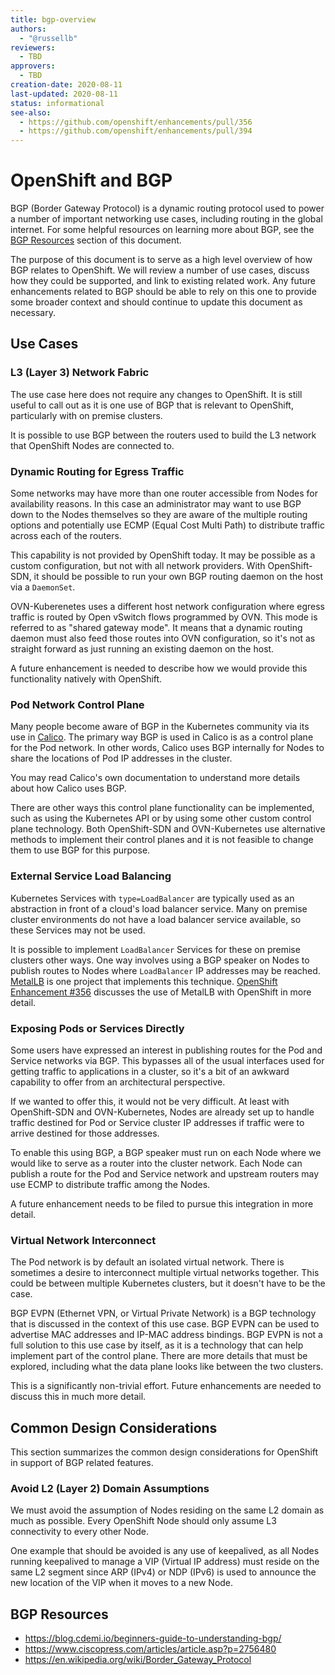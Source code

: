 ```yaml
---
title: bgp-overview
authors:
  - "@russellb"
reviewers:
  - TBD
approvers:
  - TBD
creation-date: 2020-08-11
last-updated: 2020-08-11
status: informational
see-also:
  - https://github.com/openshift/enhancements/pull/356
  - https://github.com/openshift/enhancements/pull/394
---
```


# OpenShift and BGP

BGP (Border Gateway Protocol) is a dynamic routing protocol used to power a
number of important networking use cases, including routing in the global
internet.  For some helpful resources on learning more about BGP, see the
[BGP Resources](#bgp-resources) section of this document.

The purpose of this document is to serve as a high level overview of how BGP
relates to OpenShift.  We will review a number of use cases, discuss how they
could be supported, and link to existing related work.  Any future enhancements
related to BGP should be able to rely on this one to provide some broader
context and should continue to update this document as necessary.

## Use Cases

### L3 (Layer 3) Network Fabric

The use case here does not require any changes to OpenShift.  It is still
useful to call out as it is one use of BGP that is relevant to OpenShift,
particularly with on premise clusters.

It is possible to use BGP between the routers used to build the L3 network that
OpenShift Nodes are connected to.

### Dynamic Routing for Egress Traffic

Some networks may have more than one router accessible from Nodes for
availability reasons.  In this case an administrator may want to use BGP down
to the Nodes themselves so they are aware of the multiple routing options and
potentially use ECMP (Equal Cost Multi Path) to distribute traffic
across each of the routers.

This capability is not provided by OpenShift today.  It may be possible as a
custom configuration, but not with all network providers.  With OpenShift-SDN,
it should be possible to run your own BGP routing daemon on the host via a
`DaemonSet`.

OVN-Kuberenetes uses a different host network configuration where egress
traffic is routed by Open vSwitch flows programmed by OVN.  This mode is
referred to as "shared gateway mode".  It means that a dynamic routing daemon
must also feed those routes into OVN configuration, so it's not as straight
forward as just running an existing daemon on the host.

A future enhancement is needed to describe how we would provide this
functionality natively with OpenShift.

### Pod Network Control Plane

Many people become aware of BGP in the Kubernetes community via its use in
[Calico][1].  The primary way BGP is used in Calico is as a control plane for
the Pod network.  In other words, Calico uses BGP internally for Nodes to share
the locations of Pod IP addresses in the cluster.

You may read Calico's own documentation to understand more details about how
Calico uses BGP.

There are other ways this control plane functionality can be implemented, such
as using the Kubernetes API or by using some other custom control plane
technology.  Both OpenShift-SDN and OVN-Kubernetes use alternative methods to
implement their control planes and it is not feasible to change them to use
BGP for this purpose.

### External Service Load Balancing

Kubernetes Services with `type=LoadBalancer` are typically used as an
abstraction in front of a cloud's load balancer service.  Many on premise
cluster environments do not have a load balancer service available, so these
Services may not be used.

It is possible to implement `LoadBalancer` Services for these on premise
clusters other ways.  One way involves using a BGP speaker on Nodes to publish
routes to Nodes where `LoadBalancer` IP addresses may be reached.  [MetalLB][2]
is one project that implements this technique.  [OpenShift Enhancement #356][3]
discusses the use of MetalLB with OpenShift in more detail.

### Exposing Pods or Services Directly

Some users have expressed an interest in publishing routes for the Pod and
Service networks via BGP.  This bypasses all of the usual interfaces used for
getting traffic to applications in a cluster, so it's a bit of an awkward
capability to offer from an architectural perspective.

If we wanted to offer this, it would not be very difficult.  At least with
OpenShift-SDN and OVN-Kubernetes, Nodes are already set up to handle traffic
destined for Pod or Service cluster IP addresses if traffic were to arrive
destined for those addresses.

To enable this using BGP, a BGP speaker must run on each Node where we would
like to serve as a router into the cluster network.  Each Node can publish a
route for the Pod and Service network and upstream routers may use ECMP to
distribute traffic among the Nodes.

A future enhancement needs to be filed to pursue this integration in more
detail.

### Virtual Network Interconnect

The Pod network is by default an isolated virtual network.  There is sometimes
a desire to interconnect multiple virtual networks together.  This could be
between multiple Kubernetes clusters, but it doesn't have to be the case.

BGP EVPN (Ethernet VPN, or Virtual Private Network) is a BGP technology that is
discussed in the context of this use case.  BGP EVPN can be used to advertise
MAC addresses and IP-MAC address bindings.  BGP EVPN is not a full solution to
this use case by itself, as it is a technology that can help implement part of
the control plane.  There are more details that must be explored, including
what the data plane looks like between the two clusters.

This is a significantly non-trivial effort.  Future enhancements are needed to
discuss this in much more detail.

## Common Design Considerations

This section summarizes the common design considerations for OpenShift in
support of BGP related features.

### Avoid L2 (Layer 2) Domain Assumptions

We must avoid the assumption of Nodes residing on the same L2 domain as much as
possible.  Every OpenShift Node should only assume L3 connectivity to every
other Node.

One example that should be avoided is any use of keepalived, as all Nodes
running keepalived to manage a VIP (Virtual IP address) must reside on the same
L2 segment since ARP (IPv4) or NDP (IPv6) is used to announce the new location
of the VIP when it moves to a new Node.

## BGP Resources

* https://blog.cdemi.io/beginners-guide-to-understanding-bgp/
* https://www.ciscopress.com/articles/article.asp?p=2756480
* https://en.wikipedia.org/wiki/Border_Gateway_Protocol

[1]: https://projectcalico.org
[2]: https://metallb.universe.tf/
[3]: https://github.com/openshift/enhancements/pull/356
